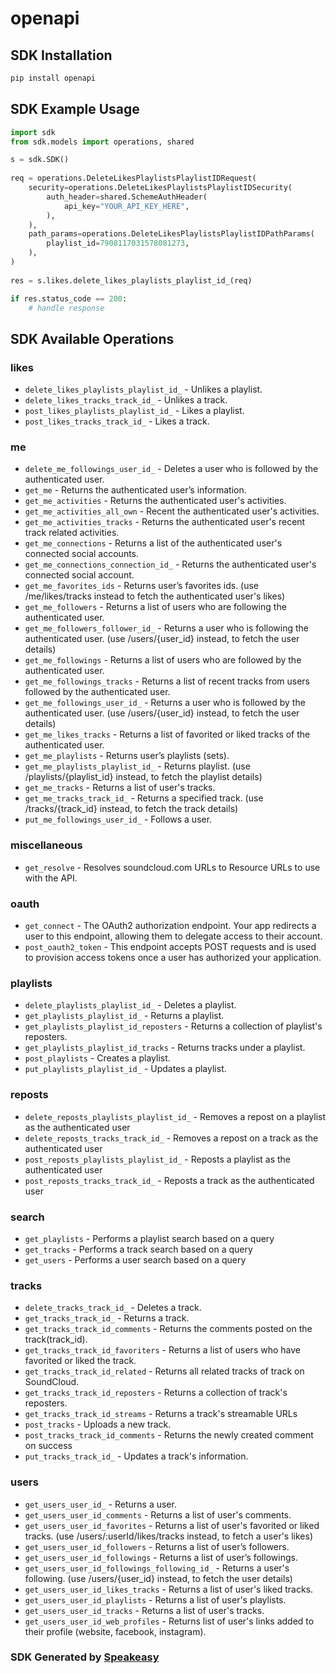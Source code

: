 # openapi

<!-- Start SDK Installation -->
## SDK Installation

```bash
pip install openapi
```
<!-- End SDK Installation -->

## SDK Example Usage
<!-- Start SDK Example Usage -->
```python
import sdk
from sdk.models import operations, shared

s = sdk.SDK()
    
req = operations.DeleteLikesPlaylistsPlaylistIDRequest(
    security=operations.DeleteLikesPlaylistsPlaylistIDSecurity(
        auth_header=shared.SchemeAuthHeader(
            api_key="YOUR_API_KEY_HERE",
        ),
    ),
    path_params=operations.DeleteLikesPlaylistsPlaylistIDPathParams(
        playlist_id=7908117031578081273,
    ),
)
    
res = s.likes.delete_likes_playlists_playlist_id_(req)

if res.status_code == 200:
    # handle response
```
<!-- End SDK Example Usage -->

<!-- Start SDK Available Operations -->
## SDK Available Operations

### likes

* `delete_likes_playlists_playlist_id_` - Unlikes a playlist.
* `delete_likes_tracks_track_id_` - Unlikes a track.
* `post_likes_playlists_playlist_id_` - Likes a playlist.
* `post_likes_tracks_track_id_` - Likes a track.

### me

* `delete_me_followings_user_id_` - Deletes a user who is followed by the authenticated user.
* `get_me` - Returns the authenticated user’s information.
* `get_me_activities` - Returns the authenticated user's activities.
* `get_me_activities_all_own` - Recent the authenticated user's activities.
* `get_me_activities_tracks` - Returns the authenticated user's recent track related activities.
* `get_me_connections` - Returns a list of the authenticated user's connected social accounts.
* `get_me_connections_connection_id_` - Returns the authenticated user's connected social account.
* `get_me_favorites_ids` - Returns user’s favorites ids. (use /me/likes/tracks instead to fetch the authenticated user's likes)
* `get_me_followers` - Returns a list of users who are following the authenticated user.
* `get_me_followers_follower_id_` - Returns a user who is following the authenticated user. (use /users/{user_id} instead, to fetch the user details)
* `get_me_followings` - Returns a list of users who are followed by the authenticated user.
* `get_me_followings_tracks` - Returns a list of recent tracks from users followed by the authenticated user.
* `get_me_followings_user_id_` - Returns a user who is followed by the authenticated user. (use /users/{user_id} instead, to fetch the user details)
* `get_me_likes_tracks` - Returns a list of favorited or liked tracks of the authenticated user.
* `get_me_playlists` - Returns user’s playlists (sets).
* `get_me_playlists_playlist_id_` - Returns playlist. (use /playlists/{playlist_id} instead, to fetch the playlist details)
* `get_me_tracks` - Returns a list of user's tracks.
* `get_me_tracks_track_id_` - Returns a specified track. (use /tracks/{track_id} instead, to fetch the track details)
* `put_me_followings_user_id_` - Follows a user.

### miscellaneous

* `get_resolve` - Resolves soundcloud.com URLs to Resource URLs to use with the API.

### oauth

* `get_connect` - The OAuth2 authorization endpoint. Your app redirects a user to this endpoint, allowing them to delegate access to their account.
* `post_oauth2_token` - This endpoint accepts POST requests and is used to provision access tokens once a user has authorized your application.

### playlists

* `delete_playlists_playlist_id_` - Deletes a playlist.
* `get_playlists_playlist_id_` - Returns a playlist.
* `get_playlists_playlist_id_reposters` - Returns a collection of playlist's reposters.
* `get_playlists_playlist_id_tracks` - Returns tracks under a playlist.
* `post_playlists` - Creates a playlist.
* `put_playlists_playlist_id_` - Updates a playlist.

### reposts

* `delete_reposts_playlists_playlist_id_` - Removes a repost on a playlist as the authenticated user
* `delete_reposts_tracks_track_id_` - Removes a repost on a track as the authenticated user
* `post_reposts_playlists_playlist_id_` - Reposts a playlist as the authenticated user
* `post_reposts_tracks_track_id_` - Reposts a track as the authenticated user

### search

* `get_playlists` - Performs a playlist search based on a query
* `get_tracks` - Performs a track search based on a query
* `get_users` - Performs a user search based on a query

### tracks

* `delete_tracks_track_id_` - Deletes a track.
* `get_tracks_track_id_` - Returns a track.
* `get_tracks_track_id_comments` - Returns the comments posted on the track(track_id).
* `get_tracks_track_id_favoriters` - Returns a list of users who have favorited or liked the track.
* `get_tracks_track_id_related` - Returns all related tracks of track on SoundCloud.
* `get_tracks_track_id_reposters` - Returns a collection of track's reposters.
* `get_tracks_track_id_streams` - Returns a track's streamable URLs
* `post_tracks` - Uploads a new track.
* `post_tracks_track_id_comments` - Returns the newly created comment on success
* `put_tracks_track_id_` - Updates a track's information.

### users

* `get_users_user_id_` - Returns a user.
* `get_users_user_id_comments` - Returns a list of user's comments.
* `get_users_user_id_favorites` - Returns a list of user's favorited or liked tracks. (use /users/:userId/likes/tracks instead, to fetch a user's likes)
* `get_users_user_id_followers` - Returns a list of user’s followers.
* `get_users_user_id_followings` - Returns a list of user’s followings.
* `get_users_user_id_followings_following_id_` - Returns a user's following. (use /users/{user_id} instead, to fetch the user details)
* `get_users_user_id_likes_tracks` - Returns a list of user's liked tracks.
* `get_users_user_id_playlists` - Returns a list of user's playlists.
* `get_users_user_id_tracks` - Returns a list of user's tracks.
* `get_users_user_id_web_profiles` - Returns list of user's links added to their profile (website, facebook, instagram).

<!-- End SDK Available Operations -->

### SDK Generated by [Speakeasy](https://docs.speakeasyapi.dev/docs/using-speakeasy/client-sdks)
